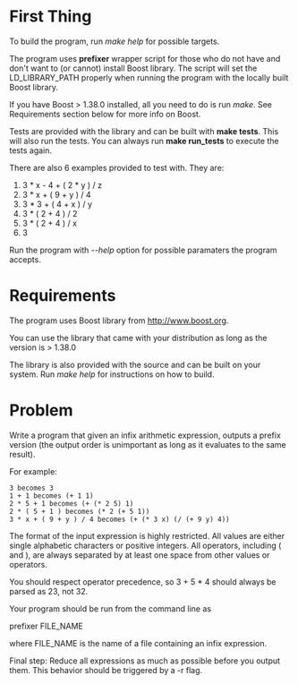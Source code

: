 # First Thing

To build the program, run _make help_ for possible targets.

The program uses __prefixer__ wrapper script for those
who do not have and don't want to (or cannot) install Boost library.
The script will set the LD_LIBRARY_PATH properly when running
the program with the locally built Boost library.

If you have Boost > 1.38.0 installed, all you need to do
is run _make_.  See Requirements section below for more info on Boost.

Tests are provided with the library and can be built with __make tests__.
This will also run the tests. You can always run __make run_tests__ to
execute the tests again.

There are also 6 examples provided to test with. They are:

  1. 3 * x - 4 + ( 2 * y ) / z
  2. 3 * x + ( 9 + y ) / 4
  3. 3 * 3 + ( 4 + x ) / y
  4. 3 * ( 2 + 4 ) / 2
  5. 3 * ( 2 + 4 ) / x
  6. 3

Run the program with _--help_ option for possible paramaters the program
accepts.

# Requirements

The program uses Boost library from http://www.boost.org.

You can use the library that came with your distribution as long as
the version is > 1.38.0

The library is also provided with the source and can be built on your
system.  Run _make help_ for instructions on how to build.

# Problem
Write a program that given an infix arithmetic expression, outputs a prefix
version (the output order is unimportant as long as it evaluates to the same
result).

For example:

    3 becomes 3
    1 + 1 becomes (+ 1 1)
    2 * 5 + 1 becomes (+ (* 2 5) 1)
    2 * ( 5 + 1 ) becomes (* 2 (+ 5 1))
    3 * x + ( 9 + y ) / 4 becomes (+ (* 3 x) (/ (+ 9 y) 4))

The format of the input expression is highly restricted. All values are either
single alphabetic characters or positive integers. All operators, including
( and ), are always separated by at least one space from other values or operators.

You should respect operator precedence, so 3 + 5 * 4 should always be parsed as 23, not 32.

Your program should be run from the command line as

prefixer FILE_NAME

where FILE_NAME is the name of a file containing an infix expression.

Final step: Reduce all expressions as much as possible before you output them.
This behavior should be triggered by a -r flag.

